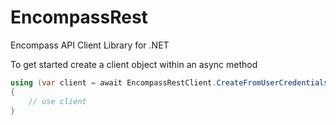 # EncompassRest
Encompass API Client Library for .NET

To get started create a client object within an async method
```c#
using (var client = await EncompassRestClient.CreateFromUserCredentialsAsync("apiClientId", "apiSecret", "encompassInstance", "encompassUserId", "encompassPassword"))
{
    // use client
}
```